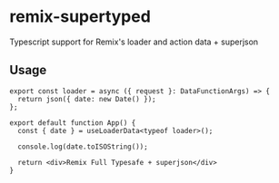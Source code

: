 # remix-supertyped

Typescript support for Remix's loader and action data + superjson

## Usage

```
export const loader = async ({ request }: DataFunctionArgs) => {
  return json({ date: new Date() });
};

export default function App() {
  const { date } = useLoaderData<typeof loader>();

  console.log(date.toISOString());

  return <div>Remix Full Typesafe + superjson</div>
}
```
